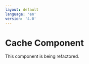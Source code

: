 ```yaml
---
layout: default
language: 'en'
version: '4.0'
---
```

# Cache Component

This component is being refactored.